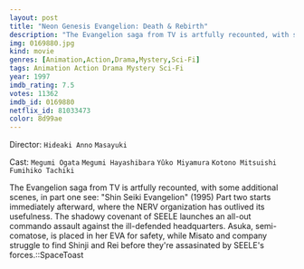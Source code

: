 ```yaml
---
layout: post
title: "Neon Genesis Evangelion: Death & Rebirth"
description: "The Evangelion saga from TV is artfully recounted, with some additional scenes, in part one see: Shin Seiki Evangelion (1995) Part two starts immediately afterward, where the NERV organization has outlived its usefulness. The shadowy covenant of SEELE launches an all-out commando assault against the ill-defended headquarters. Asuka, semi-comatose, is placed in her EVA for safety, while Misato and company struggle to find Shinji and Rei before they're assasinated by SEELE's forces..."
img: 0169880.jpg
kind: movie
genres: [Animation,Action,Drama,Mystery,Sci-Fi]
tags: Animation Action Drama Mystery Sci-Fi 
year: 1997
imdb_rating: 7.5
votes: 11362
imdb_id: 0169880
netflix_id: 81033473
color: 8d99ae
---
```

Director: `Hideaki Anno` `Masayuki`  

Cast: `Megumi Ogata` `Megumi Hayashibara` `Yûko Miyamura` `Kotono Mitsuishi` `Fumihiko Tachiki` 

The Evangelion saga from TV is artfully recounted, with some additional scenes, in part one see: "Shin Seiki Evangelion" (1995) Part two starts immediately afterward, where the NERV organization has outlived its usefulness. The shadowy covenant of SEELE launches an all-out commando assault against the ill-defended headquarters. Asuka, semi-comatose, is placed in her EVA for safety, while Misato and company struggle to find Shinji and Rei before they're assasinated by SEELE's forces.::SpaceToast